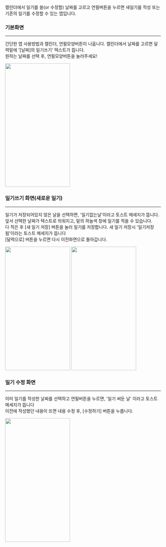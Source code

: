 캘린더에서 일기를 쓸(or 수정할) 날짜를 고르고 연필버튼을 누르면 새일기를 작성 또는 기존의 일기를 수정할 수 있는 앱입니다. <br>
### 기본화면
-----------------
간단한 앱 사용방법과 캘린더, 연필모양버튼이 나옵니다. 캘린더에서 날짜를 고르면 달력밑에 '[날짜]의 일기쓰기' 텍스트가 뜹니다.<br>
원하는 날짜를 선택 후, 연필모양버튼을 눌러주세요!<br>
<div>
<img width="210" height="400" src="https://user-images.githubusercontent.com/53362054/86212214-936a2000-bbb2-11ea-9365-188955f53cca.png">
</div>

### 일기쓰기 화면(새로운 일기)
-----------------
일기가 저장되어있지 않은 날을 선택하면, '일기없는날'이라고 토스트 메세지가 뜹니다.<br>
앞서 선택한 날짜가 텍스트로 띄워지고, 밑의 하늘색 창에 일기를 적을 수 있습니다. <br>
다 적은 후 [새 일기 저장] 버튼을 눌러 일기를 저장합니다. 새 일기 저장시 '일기저장됨'이라는 토스트 메세지가 뜹니다<br>
[달력으로] 버튼을 누르면 다시 이전화면으로 돌아갑니다.<br>
<div>
<img width="210" height="400" src="https://user-images.githubusercontent.com/53362054/86211856-f7d8af80-bbb1-11ea-965c-cc1937775829.png">
<img width="210" height="400" src="https://user-images.githubusercontent.com/53362054/86211889-06bf6200-bbb2-11ea-9d1c-5e876c5a5888.png">
</div>

### 일기 수정 화면
------------------
이미 일기를 작성한 날짜를 선택하고 연필버튼을 누르면, '일기 써둔 날' 이라고 토스트 메세지가 뜹니다 <br>
이전에 작성했던 내용이 뜨면 내용 수정 후, [수정하기] 버튼을 누릅니다. <br>
<div>
<img width="210" height="400" src="https://user-images.githubusercontent.com/53362054/86212527-358a0800-bbb3-11ea-9773-52635c87abef.png">
</div>
